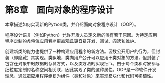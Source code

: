   

# 第8章　面向对象的程序设计

本章描述如何实现新的Python类，并介绍面向对象程序设计（OOP）。

程序设计语言（例如Python）允许开发人员定义新的类有若干原因。为特定应用程序定制的类将使应用程序更直观且更容易开发、调试、阅读和维护。

创建新类的能力也提供了一种构建应用程序的新方法。函数公开用户的行为，但封装（即隐藏）其实现。类似地，类向用户公开可以应用于类对象的方法，但封装了包含在对象中的数据的存储方式，以及类方法的实现细节。由于每个类和对象都与细粒度定制的名称空间相关联，因此实现了类的这种属性。OOP是一种软件开发理念，通过把应用程序组织为组件（类和对象）来实现模块化和代码可移植性。